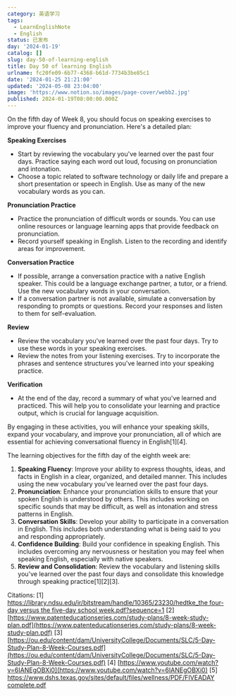 ```yaml
---
category: 英语学习
tags:
  - LearnEnglishNote
  - English
status: 已发布
day: '2024-01-19'
catalog: []
slug: day-50-of-learning-english
title: Day 50 of learning English
urlname: fc20fe09-6b77-4368-b61d-7734b3be85c1
date: '2024-01-25 21:21:00'
updated: '2024-05-08 23:04:00'
image: 'https://www.notion.so/images/page-cover/webb2.jpg'
published: 2024-01-19T08:00:00.000Z
---
```


On the fifth day of Week 8, you should focus on speaking exercises to improve your fluency and pronunciation. Here's a detailed plan:


**Speaking Exercises**

- Start by reviewing the vocabulary you've learned over the past four days. Practice saying each word out loud, focusing on pronunciation and intonation.
- Choose a topic related to software technology or daily life and prepare a short presentation or speech in English. Use as many of the new vocabulary words as you can.

**Pronunciation Practice**

- Practice the pronunciation of difficult words or sounds. You can use online resources or language learning apps that provide feedback on pronunciation.
- Record yourself speaking in English. Listen to the recording and identify areas for improvement.

**Conversation Practice**

- If possible, arrange a conversation practice with a native English speaker. This could be a language exchange partner, a tutor, or a friend. Use the new vocabulary words in your conversation.
- If a conversation partner is not available, simulate a conversation by responding to prompts or questions. Record your responses and listen to them for self-evaluation.

**Review**

- Review the vocabulary you've learned over the past four days. Try to use these words in your speaking exercises.
- Review the notes from your listening exercises. Try to incorporate the phrases and sentence structures you've learned into your speaking practice.

**Verification**

- At the end of the day, record a summary of what you've learned and practiced. This will help you to consolidate your learning and practice output, which is crucial for language acquisition.

By engaging in these activities, you will enhance your speaking skills, expand your vocabulary, and improve your pronunciation, all of which are essential for achieving conversational fluency in English[1][4].


The learning objectives for the fifth day of the eighth week are:

1. **Speaking Fluency**: Improve your ability to express thoughts, ideas, and facts in English in a clear, organized, and detailed manner. This includes using the new vocabulary you've learned over the past four days.
2. **Pronunciation**: Enhance your pronunciation skills to ensure that your spoken English is understood by others. This includes working on specific sounds that may be difficult, as well as intonation and stress patterns in English.
3. **Conversation Skills**: Develop your ability to participate in a conversation in English. This includes both understanding what is being said to you and responding appropriately.
4. **Confidence Building**: Build your confidence in speaking English. This includes overcoming any nervousness or hesitation you may feel when speaking English, especially with native speakers.
5. **Review and Consolidation**: Review the vocabulary and listening skills you've learned over the past four days and consolidate this knowledge through speaking practice[1][2][3].

Citations:
[1] [https://library.ndsu.edu/ir/bitstream/handle/10365/23230/hedtke_the four-day versus the five-day school week.pdf?sequence=1](https://library.ndsu.edu/ir/bitstream/handle/10365/23230/hedtke_the%20four-day%20versus%20the%20five-day%20school%20week.pdf?sequence=1)
[2] [https://www.patenteducationseries.com/study-plans/8-week-study-plan.pdf](https://www.patenteducationseries.com/study-plans/8-week-study-plan.pdf)
[3] [https://ou.edu/content/dam/UniversityCollege/Documents/SLC/5-Day-Study-Plan-8-Week-Courses.pdf](https://ou.edu/content/dam/UniversityCollege/Documents/SLC/5-Day-Study-Plan-8-Week-Courses.pdf)
[4] [https://www.youtube.com/watch?v=6IANEgOBXi0](https://www.youtube.com/watch?v=6IANEgOBXi0)
[5] [https://www.dshs.texas.gov/sites/default/files/wellness/PDF/FIVEADAY complete.pdf](https://www.dshs.texas.gov/sites/default/files/wellness/PDF/FIVEADAY%20complete.pdf)

